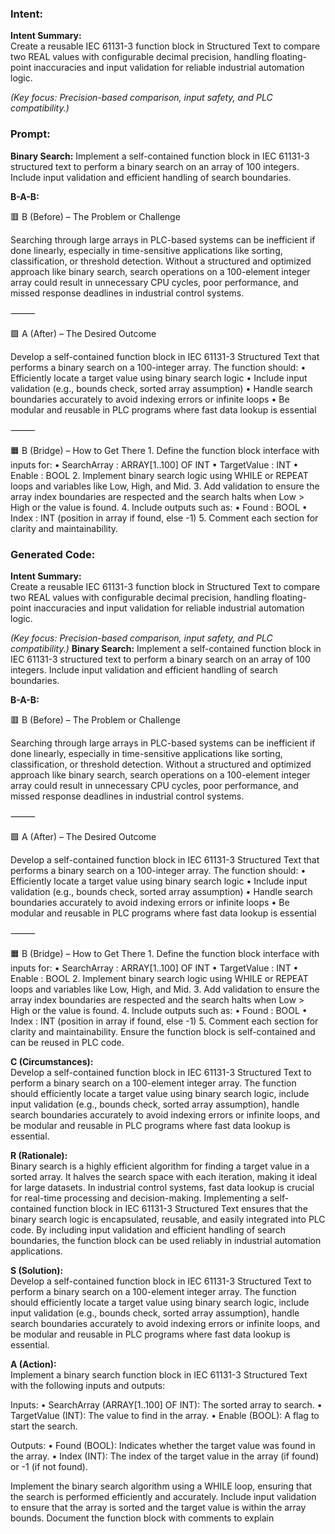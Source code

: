 ### Intent:
**Intent Summary:**  
Create a reusable IEC 61131-3 function block in Structured Text to compare two REAL values with configurable decimal precision, handling floating-point inaccuracies and input validation for reliable industrial automation logic.  

*(Key focus: Precision-based comparison, input safety, and PLC compatibility.)*

### Prompt:
**Binary Search:**
Implement a self-contained function block in IEC 61131-3 structured text to perform a binary search on an array of 100 integers. Include input validation and efficient handling of search boundaries.

**B-A-B:**

🟥 B (Before) – The Problem or Challenge

Searching through large arrays in PLC-based systems can be inefficient if done linearly, especially in time-sensitive applications like sorting, classification, or threshold detection. Without a structured and optimized approach like binary search, search operations on a 100-element integer array could result in unnecessary CPU cycles, poor performance, and missed response deadlines in industrial control systems.

⸻

🟩 A (After) – The Desired Outcome

Develop a self-contained function block in IEC 61131-3 Structured Text that performs a binary search on a 100-integer array. The function should:
	•	Efficiently locate a target value using binary search logic
	•	Include input validation (e.g., bounds check, sorted array assumption)
	•	Handle search boundaries accurately to avoid indexing errors or infinite loops
	•	Be modular and reusable in PLC programs where fast data lookup is essential

⸻

🟧 B (Bridge) – How to Get There
	1.	Define the function block interface with inputs for:
	•	SearchArray : ARRAY[1..100] OF INT
	•	TargetValue : INT
	•	Enable : BOOL
	2.	Implement binary search logic using WHILE or REPEAT loops and variables like Low, High, and Mid.
	3.	Add validation to ensure the array index boundaries are respected and the search halts when Low > High or the value is found.
	4.	Include outputs such as:
	•	Found : BOOL
	•	Index : INT (position in array if found, else -1)
	5.	Comment each section for clarity and maintainability.

### Generated Code:
**Intent Summary:**  
Create a reusable IEC 61131-3 function block in Structured Text to compare two REAL values with configurable decimal precision, handling floating-point inaccuracies and input validation for reliable industrial automation logic.  

*(Key focus: Precision-based comparison, input safety, and PLC compatibility.)*
**Binary Search:**
Implement a self-contained function block in IEC 61131-3 structured text to perform a binary search on an array of 100 integers. Include input validation and efficient handling of search boundaries.

**B-A-B:**

🟥 B (Before) – The Problem or Challenge

Searching through large arrays in PLC-based systems can be inefficient if done linearly, especially in time-sensitive applications like sorting, classification, or threshold detection. Without a structured and optimized approach like binary search, search operations on a 100-element integer array could result in unnecessary CPU cycles, poor performance, and missed response deadlines in industrial control systems.

⸻

🟩 A (After) – The Desired Outcome

Develop a self-contained function block in IEC 61131-3 Structured Text that performs a binary search on a 100-integer array. The function should:
	•	Efficiently locate a target value using binary search logic
	•	Include input validation (e.g., bounds check, sorted array assumption)
	•	Handle search boundaries accurately to avoid indexing errors or infinite loops
	•	Be modular and reusable in PLC programs where fast data lookup is essential

⸻

🟧 B (Bridge) – How to Get There
	1.	Define the function block interface with inputs for:
	•	SearchArray : ARRAY[1..100] OF INT
	•	TargetValue : INT
	•	Enable : BOOL
	2.	Implement binary search logic using WHILE or REPEAT loops and variables like Low, High, and Mid.
	3.	Add validation to ensure the array index boundaries are respected and the search halts when Low > High or the value is found.
	4.	Include outputs such as:
	•	Found : BOOL
	•	Index : INT (position in array if found, else -1)
	5.	Comment each section for clarity and maintainability. Ensure the function block is self-contained and can be reused in PLC code.

**C (Circumstances):**  
Develop a self-contained function block in IEC 61131-3 Structured Text to perform a binary search on a 100-element integer array. The function should efficiently locate a target value using binary search logic, include input validation (e.g., bounds check, sorted array assumption), handle search boundaries accurately to avoid indexing errors or infinite loops, and be modular and reusable in PLC programs where fast data lookup is essential.

**R (Rationale):**  
Binary search is a highly efficient algorithm for finding a target value in a sorted array. It halves the search space with each iteration, making it ideal for large datasets. In industrial control systems, fast data lookup is crucial for real-time processing and decision-making. Implementing a self-contained function block in IEC 61131-3 Structured Text ensures that the binary search logic is encapsulated, reusable, and easily integrated into PLC code. By including input validation and efficient handling of search boundaries, the function block can be used reliably in industrial automation applications.

**S (Solution):**  
Develop a self-contained function block in IEC 61131-3 Structured Text to perform a binary search on a 100-element integer array. The function should efficiently locate a target value using binary search logic, include input validation (e.g., bounds check, sorted array assumption), handle search boundaries accurately to avoid indexing errors or infinite loops, and be modular and reusable in PLC programs where fast data lookup is essential.

**A (Action):**  
Implement a binary search function block in IEC 61131-3 Structured Text with the following inputs and outputs:

Inputs:
	•	SearchArray (ARRAY[1..100] OF INT): The sorted array to search.
	•	TargetValue (INT): The value to find in the array.
	•	Enable (BOOL): A flag to start the search.

Outputs:
	•	Found (BOOL): Indicates whether the target value was found in the array.
	•	Index (INT): The index of the target value in the array (if found) or -1 (if not found).

Implement the binary search algorithm using a WHILE loop, ensuring that the search is performed efficiently and accurately. Include input validation to ensure that the array is sorted and the target value is within the array bounds. Document the function block with comments to explain
